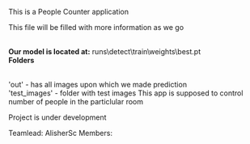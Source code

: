This is a People Counter application 

This file will be filled with more information as we go

<br><b>Our model is located at:</b>
runs\detect\train\weights\best.pt
<br><b>Folders</b>

<br>'out'  - has all images upon which we made prediction
<br>'test_images' - folder with test images
This app is supposed to control number of people in the particlular room

Project is under development

Teamlead: AlisherSc
Members:

